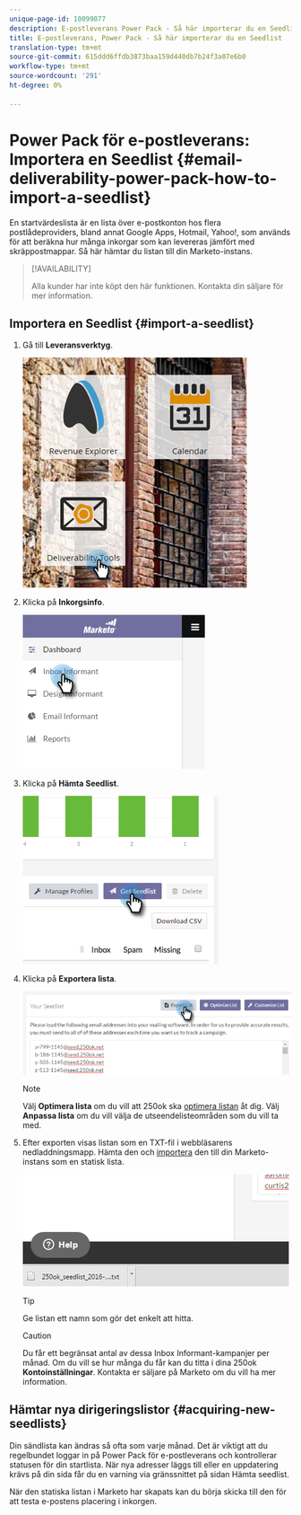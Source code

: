 ```yaml
---
unique-page-id: 10099077
description: E-postleverans Power Pack - Så här importerar du en Seedlist - Marketo Docs - Produktdokumentation
title: E-postleverans, Power Pack - Så här importerar du en Seedlist
translation-type: tm+mt
source-git-commit: 615ddd6ffdb3873baa159d440db7b24f3a07e6b0
workflow-type: tm+mt
source-wordcount: '291'
ht-degree: 0%

---
```



# Power Pack för e-postleverans: Importera en Seedlist {#email-deliverability-power-pack-how-to-import-a-seedlist}

En startvärdeslista är en lista över e-postkonton hos flera postlådeproviders, bland annat Google Apps, Hotmail, Yahoo!, som används för att beräkna hur många inkorgar som kan levereras jämfört med skräppostmappar. Så här hämtar du listan till din Marketo-instans.

>[!AVAILABILITY]
>
>Alla kunder har inte köpt den här funktionen. Kontakta din säljare för mer information.

## Importera en Seedlist {#import-a-seedlist}

1. Gå till **Leveransverktyg**.

   ![](assets/one-1.png)

1. Klicka på **Inkorgsinfo**.

   ![](assets/two-1.png)

1. Klicka på **Hämta Seedlist**.

   ![](assets/three-1.png)

1. Klicka på **Exportera lista**.

   ![](assets/four.png)

   >[!NOTE]
   >
   >Välj **Optimera lista** om du vill att 250ok ska [optimera listan](https://support.250ok.com/hc/en-us/articles/216763528-What-is-the-list-optimizer-and-why-should-I-use-it-) åt dig. Välj **Anpassa lista** om du vill välja de utseendelisteområden som du vill ta med.

1. Efter exporten visas listan som en TXT-fil i webbläsarens nedladdningsmapp. Hämta den och [importera](/help/marketo/getting-started/quick-wins/import-a-list-of-people.md) den till din Marketo-instans som en statisk lista.

   ![](assets/five.png)

   >[!TIP]
   >
   >Ge listan ett namn som gör det enkelt att hitta.

   >[!CAUTION]
   >
   >Du får ett begränsat antal av dessa Inbox Informant-kampanjer per månad. Om du vill se hur många du får kan du titta i dina 250ok **Kontoinställningar**. Kontakta er säljare på Marketo om du vill ha mer information.

## Hämtar nya dirigeringslistor {#acquiring-new-seedlists}

Din sändlista kan ändras så ofta som varje månad. Det är viktigt att du regelbundet loggar in på Power Pack för e-postleverans och kontrollerar statusen för din startlista. När nya adresser läggs till eller en uppdatering krävs på din sida får du en varning via gränssnittet på sidan Hämta seedlist.

När den statiska listan i Marketo har skapats kan du börja skicka till den för att testa e-postens placering i inkorgen.

